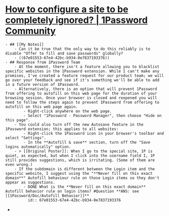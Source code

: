 # [How to configure a site to be completely ignored? | 1Password Community](https://www.1password.community/discussions/1password/how-to-configure-a-site-to-be-completely-ignored/105266)
	- ## [[My Notes]]
		- Can it be true that the only way to do this reliably is to disable "Offer to fill and save passwords" globally?
		- ((67e01553-67e4-42bc-b934-0e7837193376))
	- ## Response from 1Password Team
		- At the moment, there isn't a feature allowing you to blacklist specific websites in the 1Password extension. While I can't make any promises, I've created a feature request for our product team; we will go over your feedback and see if it's something we'll be able to add in a future version of 1Password.
		- Alternatively, there is an option that will prevent 1Password from offering to autofill on this web page for the duration of your browsing session. Once your browser is closed and reopened you will need to follow the steps again to prevent 1Password from offering to autofill on this web page again.
			- Right-click anywhere on the web page.
			- Select "1Password - Password Manager", then choose "Hide on this page".
		- You could also turn off the new Autosave feature in the 1Password extension; this applies to all websites:
			- Right-click the 1Password icon in your browser's toolbar and select "Settings".
			- In the **Autofill & save** section, turn off the "Save logins automatically" option.
		- > [[Original Poster]]: When I go to the special site, 1P is quiet, as expected, but when I click into the username field I, 1P still provides suggestions, which is irritating. (Some of them are even wrong.)
		- If the subdomain is different between the Login item and the specific website, I suggest using the "**Never fill on this exact domain**" Autofill behaviour rule on those Login items so they don't appear as suggestions.
			- DONE What is the **Never fill on this exact domain** Autofill behavior rule on login items? #Question **ANS: see [[1Password/Doc/Autofill Behavior]]**
			  id:: 67e01553-67e4-42bc-b934-0e7837193376
-